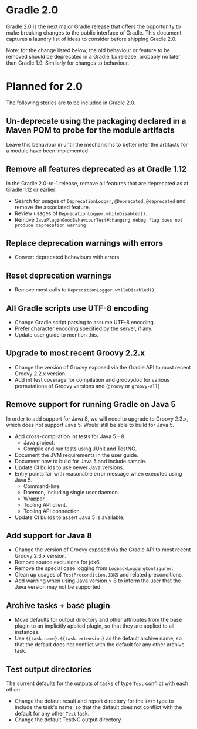 # Gradle 2.0

Gradle 2.0 is the next major Gradle release that offers the opportunity to make breaking changes to the public interface of Gradle. This document captures a laundry
list of ideas to consider before shipping Gradle 2.0.

Note: for the change listed below, the old behaviour or feature to be removed should be deprecated in a Gradle 1.x release, probably no later than Gradle 1.9. Similarly
for changes to behaviour.

# Planned for 2.0

The following stories are to be included in Gradle 2.0.

## Un-deprecate using the packaging declared in a Maven POM to probe for the module artifacts

Leave this behaviour in until the mechanisms to better infer the artifacts for a module have been implemented.

## Remove all features deprecated as at Gradle 1.12

In the Gradle 2.0-rc-1 release, remove all features that are deprecated as at Gradle 1.12 or earlier:

* Search for usages of `DeprecationLogger`, `@Deprecated`, `@deprecated` and remove the associated feature.
* Review usages of `DeprecationLogger.whileDisabled()`.
* Remove `JavaPluginGoodBehaviourTest#changing debug flag does not produce deprecation warning`

## Replace deprecation warnings with errors

* Convert deprecated behaviours with errors.

## Reset deprecation warnings

* Remove most calls to `DeprecationLogger.whileDisabled()`

## All Gradle scripts use UTF-8 encoding

* Change Gradle script parsing to assume UTF-8 encoding.
* Prefer character encoding specified by the server, if any.
* Update user guide to mention this.

## Upgrade to most recent Groovy 2.2.x

* Change the version of Groovy exposed via the Gradle API to most recent Groovy 2.2.x version.
* Add int test coverage for compilation and groovydoc for various permutations of Groovy versions and (`groovy` or `groovy-all`)

## Remove support for running Gradle on Java 5

In order to add support for Java 8, we will need to upgrade to Groovy 2.3.x, which does not support Java 5.
Would still be able to build for Java 5.

* Add cross-compilation int tests for Java 5 - 8.
    * Java project.
    * Compile and run tests using JUnit and TestNG.
* Document the JVM requirements in the user guide.
* Document how to build for Java 5 and include sample.
* Update CI builds to use newer Java versions.
* Entry points fail with reasonable error message when executed using Java 5.
    * Command-line.
    * Daemon, including single user daemon.
    * Wrapper.
    * Tooling API client.
    * Tooling API connection.
* Update CI builds to assert Java 5 is available.

## Add support for Java 8

* Change the version of Groovy exposed via the Gradle API to most recent Groovy 2.3.x version.
* Remove source exclusions for jdk6.
* Remove the special case logging from `LogbackLoggingConfigurer`.
* Clean up usages of `TestPrecondition.JDK5` and related preconditions.
* Add warning when using Java version > 8 to inform the user that the Java version may not be supported.

## Archive tasks + base plugin

* Move defaults for output directory and other attributes from the base plugin to an implicitly applied plugin, so that they are applied to all instances.
* Use `${task.name}.${task.extension}` as the default archive name, so that the default does not conflict with the default for any other archive task.

## Test output directories

The current defaults for the outputs of tasks of type `Test` conflict with each other:

* Change the default result and report directory for the `Test` type to include the task's name, so that the default
  does not conflict with the default for any other `Test` task.
* Change the default TestNG output directory.
